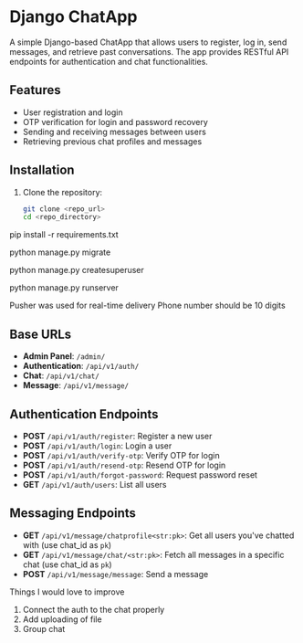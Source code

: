 # Django ChatApp

A simple Django-based ChatApp that allows users to register, log in, send messages, and retrieve past conversations. The app provides RESTful API endpoints for authentication and chat functionalities.

## Features

- User registration and login
- OTP verification for login and password recovery
- Sending and receiving messages between users
- Retrieving previous chat profiles and messages

## Installation

1. Clone the repository:
   ```bash
   git clone <repo_url>
   cd <repo_directory>

pip install -r requirements.txt

python manage.py migrate

python manage.py createsuperuser

python manage.py runserver

Pusher was used for real-time delivery
Phone number should be 10 digits

## Base URLs

- **Admin Panel**: `/admin/`
- **Authentication**: `/api/v1/auth/`
- **Chat**: `/api/v1/chat/`
- **Message**: `/api/v1/message/`

## Authentication Endpoints

- **POST** `/api/v1/auth/register`: Register a new user
- **POST** `/api/v1/auth/login`: Login a user
- **POST** `/api/v1/auth/verify-otp`: Verify OTP for login
- **POST** `/api/v1/auth/resend-otp`: Resend OTP for login
- **POST** `/api/v1/auth/forgot-password`: Request password reset
- **GET** `/api/v1/auth/users`: List all users

## Messaging Endpoints

- **GET** `/api/v1/message/chatprofile<str:pk>`: Get all users you've chatted with (use chat_id as `pk`)
- **GET** `/api/v1/message/chat/<str:pk>`: Fetch all messages in a specific chat (use chat_id as `pk`)
- **POST** `/api/v1/message/message`: Send a message

Things I would love to improve 

1. Connect the auth to the chat properly
2. Add uploading of file
3. Group chat
